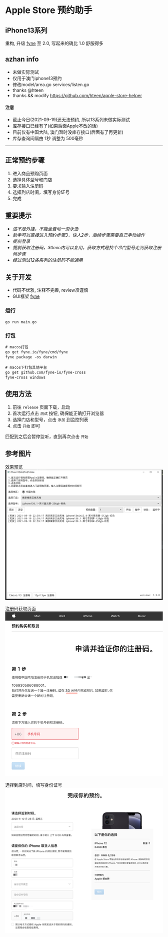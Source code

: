 # Apple Store 预约助手

## iPhone13系列
重构, 升级 [fyne](https://github.com/fyne-io/fyne) 至 2.0, 写起来的确比 1.0 舒服得多

## azhan info
* 未做实际测试
* 仅用于澳门iphone13预约
* 修改model/area.go  services/listen.go
* thanks @hteen
* thanks && modify https://github.com/hteen/apple-store-helper

#### 注意
* 截止今日(2021-09-19)还无法预约, 所以13系列未做实际测试
* 库存接口已经有了(如果后面Apple不改的话)
* 目前仅有中国大陆, 澳门暂时没库存接口(后面有了再更新)
* 库存查询间隔由 1秒 调整为 500毫秒

- - -

## 正常预约步骤
1. 进入商品预购页面
2. 选择具体型号和门店
3. 要求输入注册码
4. 选择到店时间，填写身份证号
5. 完成

## 重要提示
* *这不是外挂，不能全自动一劳永逸*
* *助手可以直接进入预约步骤3，快人2步，后续步骤需要自己手动操作*
* *提前登录*
* *提前获取注册码，30min内可以复用，获取方式是找个冷门型号走到获取注册码步骤*
* *经过测试12各系列的注册码不能通用*


## 关于开发
* 代码不优雅, 注释不完善, review须谨慎
* GUI框架 [fyne](https://github.com/fyne-io/fyne)

### 运行
```shell script
go run main.go
```

### 打包
```
# macos打包
go get fyne.io/fyne/cmd/fyne
fyne package -os darwin

# macos下打包其他平台
go get github.com/fyne-io/fyne-cross
fyne-cross windows
```

## 使用方法

1. 前往 `release` 页面下载，启动
2. 首次运行点击 `测试` 按钮, 确保能正确打开浏览器
3. 选择门店和型号，点击 `添加` 到监控列表
4. 点击 `开始` 即可

匹配到之后会暂停监听，直到再次点击 `开始`

## 参考图片

效果预览
![效果预览](./images/0.png)

注册码获取页面
![注册码获取页面](./images/1.png)

选择到店时间，填写身份证号
![选择到店时间，填写身份证号](./images/2.png)



